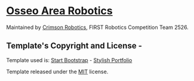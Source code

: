 # [Osseo Area Robotics](http://www.osseoarearobotics.org)

Maintained by [Crimson Robotics](http://www.crimsonrobotics.com), FIRST Robotics Competition Team 2526. 


## Template's Copyright and License - 
Template used is: [Start Bootstrap](http://startbootstrap.com/) - [Stylish Portfolio](http://startbootstrap.com/template-overviews/stylish-portfolio/)

Template released under the [MIT](https://github.com/BlackrockDigital/startbootstrap-stylish-portfolio/blob/gh-pages/LICENSE) license.
